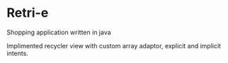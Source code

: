 # Retri-e

Shopping application written in java

Implimented recycler view with custom array adaptor, explicit and implicit intents.

